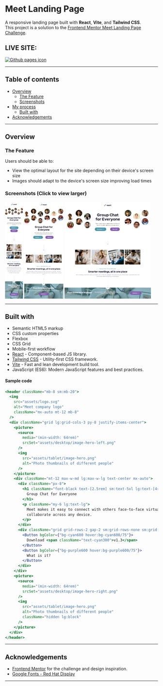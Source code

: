 # Meet Landing Page

A responsive landing page built with **React**, **Vite**, and **Tailwind CSS**.  
This project is a solution to the [Frontend Mentor Meet Landing Page Challenge](https://www.frontendmentor.io/challenges/meet-landing-page-rbTDS6OUR).

## LIVE SITE:

[![Github pages icon](https://img.shields.io/badge/GitHub%20Pages-222222?style=for-the-badge&logo=github%20Pages&logoColor=white)](https://aflamiano-career.github.io/meet-landing-page/)

---

## Table of contents

- [Overview](#overview)
  - [The Feature](#the-feature)
  - [Screenshots](#screenshots)
- [My process](#my-process)
  - [Built with](#built-with)
- [Acknowledgements](#acknowledgements)

---

## Overview

### The Feature

Users should be able to:

- View the optimal layout for the site depending on their device's screen size
- Images should adapt to the device's screen size improving load times

### Screenshots (Click to view larger)

<img src="./screenshots/mobile.jpeg" alt="Alt Text" style="height:320px;"> <img src="./screenshots/tablet.jpeg" alt="Alt Text" style="height:320px;"> <img src="./screenshots/desktop.jpeg" alt="Alt Text" style="height:320px;">

---

## Built with

- Semantic HTML5 markup
- CSS custom properties
- Flexbox
- CSS Grid
- Mobile-first workflow
- [React](https://reactjs.org/) - Component-based JS library.
- [Tailwind CSS](https://tailwindcss.com/) - Utility-first CSS framework.
- [Vite](https://vitejs.dev/) - Fast and lean development build tool.
- JavaScript (ES6): Modern JavaScript features and best practices.

#### Sample code

```jsx
<header className="mb-8 sm:mb-20">
  <img
    src="assets/logo.svg"
    alt="Meet company logo"
    className="mx-auto mt-12 mb-8"
  />
  <div className="grid lg:grid-cols-3 py-8 justify-items-center">
    <picture>
      <source
        media="(min-width: 64rem)"
        srcSet="assets/desktop/image-hero-left.png"
      />
      <img
        src="assets/tablet/image-hero.png"
        alt="Photo thumbnails of different people"
      />
    </picture>
    <div className="mt-12 max-w-md lg:max-w-lg text-center mx-auto">
      <div className="px-8">
        <h1 className="font-black text-[2.5rem] sm:text-5xl lg:text-[4rem] leading-[1.1] text-slate900">
          Group Chat for Everyone
        </h1>
        <p className="my-6 lg:text-lg">
          Meet makes it easy to connect with others face-to-face virtually and
          collaborate across any device.
        </p>
      </div>
      <div className="grid grid-rows-2 gap-2 sm:grid-rows-none sm:grid-cols-2 sm:gap-0 justify-self-center">
        <Button bgColor={"bg-cyan600 hover:bg-cyan600/75"}>
          Download <span className="text-cyan300">v1.3</span>
        </Button>
        <Button bgColor={"bg-purple600 hover:bg-purple600/75"}>
          What is it?
        </Button>
      </div>
    </div>
    <picture>
      <source
        media="(min-width: 64rem)"
        srcSet="assets/desktop/image-hero-right.png"
      />
      <img
        src="assets/tablet/image-hero.png"
        alt="Photo thumbnails of different people"
        className="hidden lg:block"
      />
    </picture>
  </div>
</header>
```

---

## Acknowledgements

- [Frontend Mentor](https://www.frontendmentor.io/) for the challenge and design inspiration.
- [Google Fonts - Red Hat Display](https://fonts.google.com/specimen/Red+Hat+Display)

---
